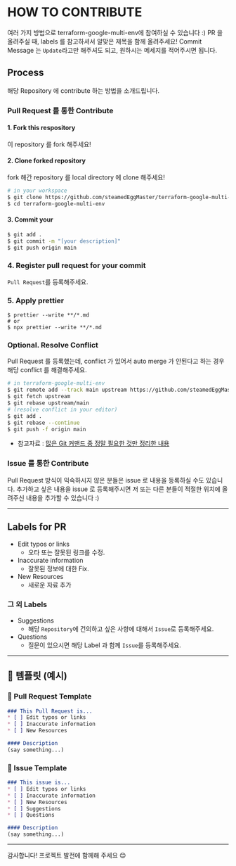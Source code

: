 # HOW TO CONTRIBUTE

여러 가지 방법으로 terraform-google-multi-env에 참여하실 수 있습니다 :)
PR 을 올려주실 때, labels 를 참고하셔서 알맞은 제목을 함께 올려주세요!
Commit Message 는 `Update`라고만 해주셔도 되고, 원하시는 메세지를 적어주시면 됩니다.

## Process

해당 Repository 에 contribute 하는 방법을 소개드립니다.

### Pull Request 를 통한 Contribute

#### 1. Fork this respository

이 repository 를 fork 해주세요!

#### 2. Clone forked repository

fork 해간 repository 를 local directory 에 clone 해주세요!

```bash
# in your workspace
$ git clone https://github.com/steamedEggMaster/terraform-google-multi-env.git
$ cd terraform-google-multi-env
```

#### 3. Commit your

```bash
$ git add .
$ git commit -m "[your description]"
$ git push origin main
```

### 4. Register pull request for your commit

`Pull Request`를 등록해주세요.

### 5. Apply prettier

```
$ prettier --write **/*.md
# or
$ npx prettier --write **/*.md
```

### Optional. Resolve Conflict

Pull Request 를 등록했는데, conflict 가 있어서 auto merge 가 안된다고 하는 경우 해당 conflict 를 해결해주세요.

```bash
# in terraform-google-multi-env
$ git remote add --track main upstream https://github.com/steamedEggMaster/terraform-google-multi-env.git
$ git fetch upstream
$ git rebase upstream/main
# (resolve conflict in your editor)
$ git add .
$ git rebase --continue
$ git push -f origin main
```

- 참고자료 : [많은 Git 커맨드 중 정말 필요한 것만 정리한 내용](https://github.com/JaeYeopHan/Minimal_Git_command)

### Issue 를 통한 Contribute

Pull Request 방식이 익숙하시지 않은 분들은 issue 로 내용을 등록하실 수도 있습니다. 추가하고 싶은 내용을 issue 로 등록해주시면 저 또는 다른 분들이 적절한 위치에 올려주신 내용을 추가할 수 있습니다 :)

---

## Labels for PR

- Edit typos or links
  - 오타 또는 잘못된 링크를 수정.
- Inaccurate information
  - 잘못된 정보에 대한 Fix.
- New Resources
  - 새로운 자료 추가

### 그 외 Labels

- Suggestions
  - 해당 `Repository`에 건의하고 싶은 사항에 대해서 `Issue`로 등록해주세요.
- Questions
  - 질문이 있으시면 해당 Label 과 함께 `Issue`를 등록해주세요.

---

## 📝 템플릿 (예시)

### 📌 Pull Request Template
```md
### This Pull Request is...
* [ ] Edit typos or links
* [ ] Inaccurate information
* [ ] New Resources

#### Description
(say something...)
```

### 📌 Issue Template
```md
### This issue is...
* [ ] Edit typos or links
* [ ] Inaccurate information
* [ ] New Resources
* [ ] Suggestions
* [ ] Questions

#### Description
(say something...)
```

---

감사합니다! 프로젝트 발전에 함께해 주세요 😊
